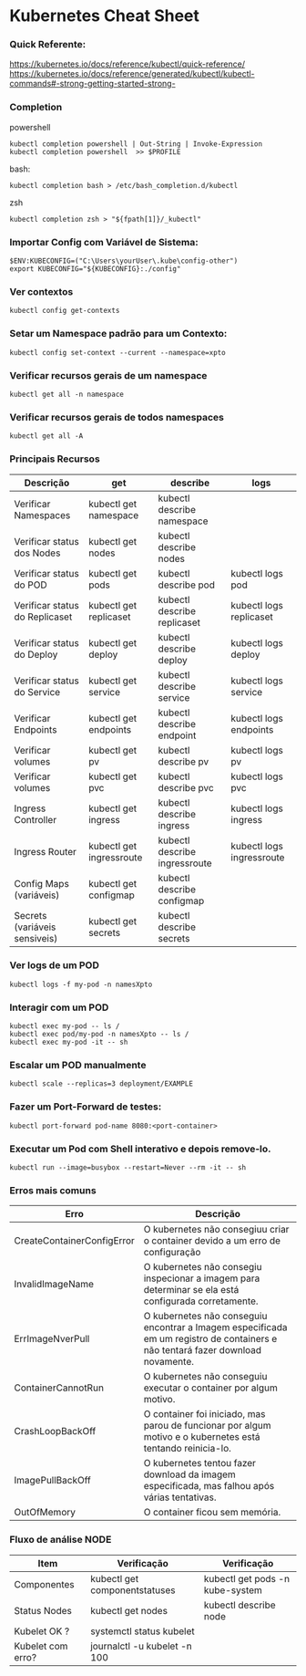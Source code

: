 # Kubernetes Cheat Sheet

### Quick Referente:
<https://kubernetes.io/docs/reference/kubectl/quick-reference/>\
<https://kubernetes.io/docs/reference/generated/kubectl/kubectl-commands#-strong-getting-started-strong->

### Completion
powershell
```
kubectl completion powershell | Out-String | Invoke-Expression
kubectl completion powershell  >> $PROFILE
```
bash:
```
kubectl completion bash > /etc/bash_completion.d/kubectl
```
zsh
```
kubectl completion zsh > "${fpath[1]}/_kubectl"
```


### Importar Config com Variável de Sistema:
```
$ENV:KUBECONFIG=("C:\Users\yourUser\.kube\config-other") 
export KUBECONFIG="${KUBECONFIG}:./config"
```

### Ver contextos
```
kubectl config get-contexts
```
### Setar um Namespace padrão para um Contexto:
```
kubectl config set-context --current --namespace=xpto
```

### Verificar recursos gerais de um namespace
```
kubectl get all -n namespace
```

### Verificar recursos gerais de todos namespaces
```
kubectl get all -A
```

### Principais Recursos
| Descrição | get | describe | logs |
|-----------|-----|----------|------|
| Verificar Namespaces        | kubectl get namespace     | kubectl describe namespace    |             |
| Verificar status dos Nodes  | kubectl get nodes         | kubectl describe nodes        |             |
| Verificar status do POD     | kubectl get pods          | kubectl describe pod          | kubectl logs pod            |
| Verificar status do Replicaset  | kubectl get replicaset        | kubectl describe replicaset       | kubectl logs replicaset         |
| Verificar status do Deploy  | kubectl get deploy        | kubectl describe deploy       | kubectl logs deploy         |
| Verificar status do Service | kubectl get service       | kubectl describe service      | kubectl logs service        |
| Verificar Endpoints         | kubectl get endpoints     | kubectl describe endpoint     | kubectl logs endpoints      |
| Verificar volumes            | kubectl get pv            | kubectl describe pv           | kubectl logs pv             |
| Verificar volumes            | kubectl get pvc           | kubectl describe pvc          | kubectl logs pvc            |
| Ingress Controller          | kubectl get ingress       | kubectl describe ingress      | kubectl logs ingress        |
| Ingress Router              | kubectl get ingressroute  | kubectl describe ingressroute | kubectl logs ingressroute   |
| Config Maps (variáveis)     | kubectl get configmap     | kubectl describe configmap    |             |
| Secrets (variáveis sensiveis)| kubectl get secrets      | kubectl describe secrets      |             |

### Ver logs de um POD
```
kubectl logs -f my-pod -n namesXpto
```

### Interagir com um POD
```
kubectl exec my-pod -- ls /
kubectl exec pod/my-pod -n namesXpto -- ls /
kubectl exec my-pod -it -- sh

```

### Escalar um POD manualmente
```
kubectl scale --replicas=3 deployment/EXAMPLE
```

### Fazer um Port-Forward de testes:
```
kubectl port-forward pod-name 8080:<port-container>
```

### Executar um Pod com Shell interativo e depois remove-lo.
```
kubectl run --image=busybox --restart=Never --rm -it -- sh
```

### Erros mais comuns

| Erro | Descrição |
|------|-----------|
| CreateContainerConfigError | O kubernetes não consegiuu criar o container devido a um erro de configuração |
| InvalidImageName | O kubernetes não consegiu inspecionar a imagem para determinar se ela está configurada corretamente.
| ErrImageNverPull | O kubernetes não conseguiu encontrar a Imagem especificada em um registro de containers e não tentará fazer download novamente. |
| ContainerCannotRun | O kubernetes não conseguiu executar o container por algum motivo. |
| CrashLoopBackOff | O container foi iniciado, mas parou de funcionar por algum motivo e o kubernetes está tentando reinicia-lo. |
| ImagePullBackOff | O kubernetes tentou fazer download da imagem especificada, mas falhou após várias tentativas. |
| OutOfMemory | O container ficou sem memória. |

### Fluxo de análise NODE

| Item | Verificação | Verificação |
|------|-------------|-------------|
| Componentes         | kubectl get componentstatuses     | kubectl get pods -n kube-system |
| Status Nodes        | kubectl get nodes                 | kubectl describe node           |
| Kubelet OK      ?   | systemctl status kubelet          |                                 |
| Kubelet com erro?   | journalctl -u kubelet -n 100      |                                 |